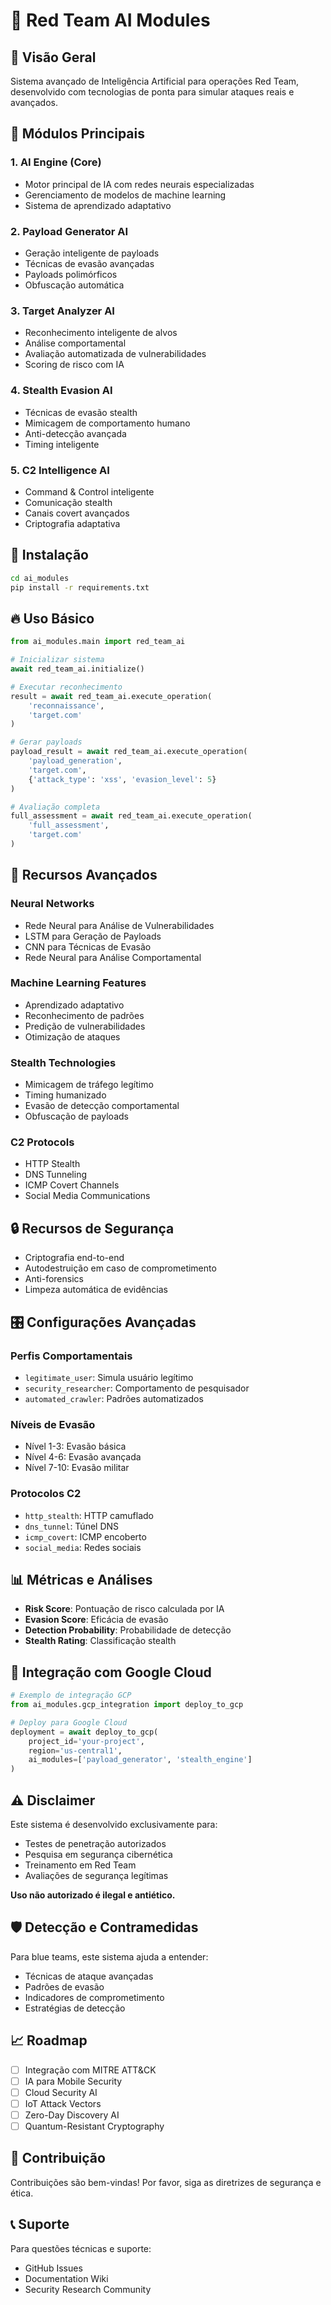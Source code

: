 
# 🧠 Red Team AI Modules

## 🎯 Visão Geral

Sistema avançado de Inteligência Artificial para operações Red Team, desenvolvido com tecnologias de ponta para simular ataques reais e avançados.

## 🚀 Módulos Principais

### 1. **AI Engine** (Core)
- Motor principal de IA com redes neurais especializadas
- Gerenciamento de modelos de machine learning
- Sistema de aprendizado adaptativo

### 2. **Payload Generator AI**
- Geração inteligente de payloads
- Técnicas de evasão avançadas
- Payloads polimórficos
- Obfuscação automática

### 3. **Target Analyzer AI**
- Reconhecimento inteligente de alvos
- Análise comportamental
- Avaliação automatizada de vulnerabilidades
- Scoring de risco com IA

### 4. **Stealth Evasion AI**
- Técnicas de evasão stealth
- Mimicagem de comportamento humano
- Anti-detecção avançada
- Timing inteligente

### 5. **C2 Intelligence AI**
- Command & Control inteligente
- Comunicação stealth
- Canais covert avançados
- Criptografia adaptativa

## 🔧 Instalação

```bash
cd ai_modules
pip install -r requirements.txt
```

## 🔥 Uso Básico

```python
from ai_modules.main import red_team_ai

# Inicializar sistema
await red_team_ai.initialize()

# Executar reconhecimento
result = await red_team_ai.execute_operation(
    'reconnaissance', 
    'target.com'
)

# Gerar payloads
payload_result = await red_team_ai.execute_operation(
    'payload_generation',
    'target.com',
    {'attack_type': 'xss', 'evasion_level': 5}
)

# Avaliação completa
full_assessment = await red_team_ai.execute_operation(
    'full_assessment',
    'target.com'
)
```

## 🧬 Recursos Avançados

### **Neural Networks**
- Rede Neural para Análise de Vulnerabilidades
- LSTM para Geração de Payloads
- CNN para Técnicas de Evasão
- Rede Neural para Análise Comportamental

### **Machine Learning Features**
- Aprendizado adaptativo
- Reconhecimento de padrões
- Predição de vulnerabilidades
- Otimização de ataques

### **Stealth Technologies**
- Mimicagem de tráfego legítimo
- Timing humanizado
- Evasão de detecção comportamental
- Obfuscação de payloads

### **C2 Protocols**
- HTTP Stealth
- DNS Tunneling
- ICMP Covert Channels
- Social Media Communications

## 🔒 Recursos de Segurança

- Criptografia end-to-end
- Autodestruição em caso de comprometimento
- Anti-forensics
- Limpeza automática de evidências

## 🎛️ Configurações Avançadas

### **Perfis Comportamentais**
- `legitimate_user`: Simula usuário legítimo
- `security_researcher`: Comportamento de pesquisador
- `automated_crawler`: Padrões automatizados

### **Níveis de Evasão**
- Nível 1-3: Evasão básica
- Nível 4-6: Evasão avançada
- Nível 7-10: Evasão militar

### **Protocolos C2**
- `http_stealth`: HTTP camuflado
- `dns_tunnel`: Túnel DNS
- `icmp_covert`: ICMP encoberto
- `social_media`: Redes sociais

## 📊 Métricas e Análises

- **Risk Score**: Pontuação de risco calculada por IA
- **Evasion Score**: Eficácia de evasão
- **Detection Probability**: Probabilidade de detecção
- **Stealth Rating**: Classificação stealth

## 🔬 Integração com Google Cloud

```python
# Exemplo de integração GCP
from ai_modules.gcp_integration import deploy_to_gcp

# Deploy para Google Cloud
deployment = await deploy_to_gcp(
    project_id='your-project',
    region='us-central1',
    ai_modules=['payload_generator', 'stealth_engine']
)
```

## ⚠️ Disclaimer

Este sistema é desenvolvido exclusivamente para:
- Testes de penetração autorizados
- Pesquisa em segurança cibernética
- Treinamento em Red Team
- Avaliações de segurança legítimas

**Uso não autorizado é ilegal e antiético.**

## 🛡️ Detecção e Contramedidas

Para blue teams, este sistema ajuda a entender:
- Técnicas de ataque avançadas
- Padrões de evasão
- Indicadores de comprometimento
- Estratégias de detecção

## 📈 Roadmap

- [ ] Integração com MITRE ATT&CK
- [ ] IA para Mobile Security
- [ ] Cloud Security AI
- [ ] IoT Attack Vectors
- [ ] Zero-Day Discovery AI
- [ ] Quantum-Resistant Cryptography

## 🤝 Contribuição

Contribuições são bem-vindas! Por favor, siga as diretrizes de segurança e ética.

## 📞 Suporte

Para questões técnicas e suporte:
- GitHub Issues
- Documentation Wiki
- Security Research Community
